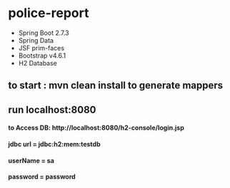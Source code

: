 # police-report

- Spring Boot 2.7.3
- Spring Data
- JSF prim-faces
- Bootstrap v4.6.1
- H2 Database

## to start :  mvn clean install to generate mappers
## run localhost:8080


#### to Access DB: http://localhost:8080/h2-console/login.jsp
#### jdbc url = jdbc:h2:mem:testdb
#### userName = sa
#### password = password

